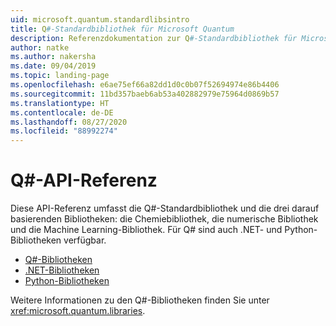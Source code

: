 ```yaml
---
uid: microsoft.quantum.standardlibsintro
title: Q#-Standardbibliothek für Microsoft Quantum
description: Referenzdokumentation zur Q#-Standardbibliothek für Microsoft Quantum
author: natke
ms.author: nakersha
ms.date: 09/04/2019
ms.topic: landing-page
ms.openlocfilehash: e6ae75ef66a82dd1d0c0b07f52694974e86b4406
ms.sourcegitcommit: 11bd357baeb6ab53a402882979e75964d0869b57
ms.translationtype: HT
ms.contentlocale: de-DE
ms.lasthandoff: 08/27/2020
ms.locfileid: "88992274"
---
```

# <a name="q-api-reference"></a>Q#-API-Referenz #

Diese API-Referenz umfasst die Q#-Standardbibliothek und die drei darauf basierenden Bibliotheken: die Chemiebibliothek, die numerische Bibliothek und die Machine Learning-Bibliothek. Für Q# sind auch .NET- und Python-Bibliotheken verfügbar.

- [Q#-Bibliotheken](xref:microsoft.quantum.qsharplibintro)
- [.NET-Bibliotheken](xref:microsoft.quantum.dotnetlibsintro)
- [Python-Bibliotheken](https://docs.microsoft.com/python/qsharp-core/qsharp)

Weitere Informationen zu den Q#-Bibliotheken finden Sie unter <xref:microsoft.quantum.libraries>.
